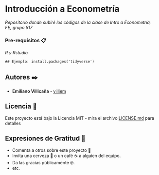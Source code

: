 # Introducción a Econometría

_Repositorio donde subiré los códigos de la clase de Intro a Econometría, FE, grupo 517_

### Pre-requisitos 📋

_R y Rstudio_

```
## Ejemplo: install.packages('tidyverse')
```


## Autores ✒️



* **Emiliano Villicaña** - [villiem](https://github.com/villiem)
## Licencia 📄

Este proyecto está bajo la Licencia MIT - mira el archivo [LICENSE.md](LICENSE.md) para detalles

## Expresiones de Gratitud 🎁

* Comenta a otros sobre este proyecto 📢
* Invita una cerveza 🍺 o un café ☕ a alguien del equipo. 
* Da las gracias públicamente 🤓.
* etc.
